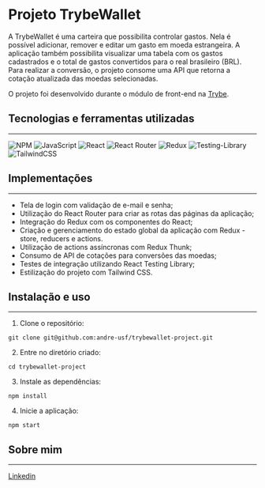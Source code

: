 # Projeto TrybeWallet

A TrybeWallet é uma carteira que possibilita controlar gastos. Nela é possível adicionar, remover e editar um gasto em moeda estrangeira. A aplicação também possibilita visualizar uma tabela com os gastos cadastrados e o total de gastos convertidos para o real brasileiro (BRL). Para realizar a conversão, o projeto consome uma API que retorna a cotação atualizada das moedas selecionadas.

O projeto foi desenvolvido durante o módulo de front-end na [Trybe](https://www.betrybe.com/).

## Tecnologias e ferramentas utilizadas 
___
![NPM](https://img.shields.io/badge/NPM-%23CB3837.svg?style=for-the-badge&logo=npm&logoColor=white)
![JavaScript](https://img.shields.io/badge/javascript-%23323330.svg?style=for-the-badge&logo=javascript&logoColor=%23F7DF1E)
![React](https://img.shields.io/badge/react-%2320232a.svg?style=for-the-badge&logo=react&logoColor=%2361DAFB)
![React Router](https://img.shields.io/badge/React_Router-CA4245?style=for-the-badge&logo=react-router&logoColor=white)
![Redux](https://img.shields.io/badge/redux-%23593d88.svg?style=for-the-badge&logo=redux&logoColor=white)
![Testing-Library](https://img.shields.io/badge/-TestingLibrary-%23E33332?style=for-the-badge&logo=testing-library&logoColor=white)
![TailwindCSS](https://img.shields.io/badge/tailwindcss-%2338B2AC.svg?style=for-the-badge&logo=tailwind-css&logoColor=white)

## Implementações
___
- Tela de login com validação de e-mail e senha;
- Utilização do React Router para criar as rotas das páginas da aplicação;
- Integração do Redux com os componentes do React;
- Criação e gerenciamento do estado global da aplicação com Redux - store, reducers e actions.
- Utilização de actions assíncronas com Redux Thunk;
- Consumo de API de cotações para conversões das moedas;
- Testes de integração utilizando React Testing Library;
- Estilização do projeto com Tailwind CSS.

## Instalação e uso
___

1. Clone o repositório:

```
git clone git@github.com:andre-usf/trybewallet-project.git
```

2. Entre no diretório criado:

```
cd trybewallet-project
```

3. Instale as dependências:

```
npm install
```

4. Inicie a aplicação:

```
npm start
```

## Sobre mim
___

[Linkedin](https://www.linkedin.com/in/andrefretta/)

<!-- Olá, Tryber!
Esse é apenas um arquivo inicial para o README do seu projeto no qual você pode customizar e reutilizar todas as vezes que for executar o trybe-publisher.

Para deixá-lo com a sua cara, basta alterar o seguinte arquivo da sua máquina: ~/.student-repo-publisher/custom/_NEW_README.md

É essencial que você preencha esse documento por conta própria, ok?
Não deixe de usar nossas dicas de escrita de README de projetos, e deixe sua criatividade brilhar!
:warning: IMPORTANTE: você precisa deixar nítido:
- quais arquivos/pastas foram desenvolvidos por você; 
- quais arquivos/pastas foram desenvolvidos por outra pessoa estudante;
- quais arquivos/pastas foram desenvolvidos pela Trybe.
-->
